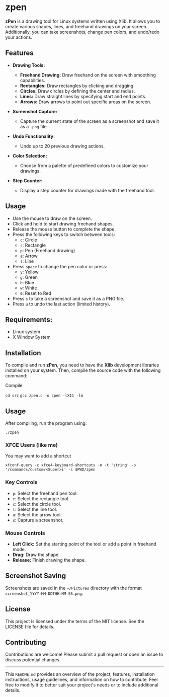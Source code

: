 # zpen

**zPen** is a drawing tool for Linux systems written using Xlib. It allows you to create various shapes, lines, and freehand drawings on your screen. Additionally, you can take screenshots, change pen colors, and undo/redo your actions.
## Features

- **Drawing Tools:**
    
    - **Freehand Drawing:** Draw freehand on the screen with smoothing capabilities.
    - **Rectangles:** Draw rectangles by clicking and dragging.
    - **Circles:** Draw circles by defining the center and radius.
    - **Lines:** Draw straight lines by specifying start and end points.
    - **Arrows:** Draw arrows to point out specific areas on the screen.
- **Screenshot Capture:**
    
    - Capture the current state of the screen as a screenshot and save it as a `.png` file.
- **Undo Functionality:**
    
    - Undo up to 20 previous drawing actions.
- **Color Selection:**
    
    - Choose from a palette of predefined colors to customize your drawings.
- **Step Counter:**
    
    - Display a step counter for drawings made with the freehand tool.

## Usage

- Use the mouse to draw on the screen.
- Click and hold to start drawing freehand shapes.
- Release the mouse button to complete the shape.
- Press the following keys to switch between tools:
    - `c`: Circle
    - `r`: Rectangle
    - `p`: Pen (Freehand drawing)
    - `a`: Arrow
    - `l`: Line
- Press `space` to change the pen color or press:
	- `y`: Yellow
	- `g`: Green
	- `b`: Blue
	- `w`: White
	- `0`: Reset to Red
- Press `s` to take a screenshot and save it as a PNG file.
- Press `u` to undo the last action (limited history).
## Requirements:

- Linux system
- X Window System
## Installation

To compile and run **zPen**, you need to have the **Xlib** development libraries installed on your system. Then, compile the source code with the following command:

Compile

`cd src`
`gcc zpen.c -o zpen -lX11 -lm`

## Usage

After compiling, run the program using:

`./zpen`

### XFCE Users (like me)

You may want to add a shortcut 

`xfconf-query -c xfce4-keyboard-shortcuts -n -t 'string' -p '/commands/custom/<Super>i' -s $PWD/zpen`

### Key Controls

- `p`: Select the freehand pen tool.
- `r`: Select the rectangle tool.
- `c`: Select the circle tool.
- `l`: Select the line tool.
- `a`: Select the arrow tool.
- `s`: Capture a screenshot.

### Mouse Controls

- **Left Click:** Set the starting point of the tool or add a point in freehand mode.
- **Drag:** Draw the shape.
- **Release:** Finish drawing the shape.

## Screenshot Saving

Screenshots are saved in the `~/Pictures` directory with the format `screenshot_YYYY-MM-DDTHH-MM-SS.png`.

## License

This project is licensed under the terms of the MIT license. See the LICENSE file for details.

## Contributing

Contributions are welcome! Please submit a pull request or open an issue to discuss potential changes.

---

This `README.md` provides an overview of the project, features, installation instructions, usage guidelines, and information on how to contribute. Feel free to modify it to better suit your project's needs or to include additional details.
